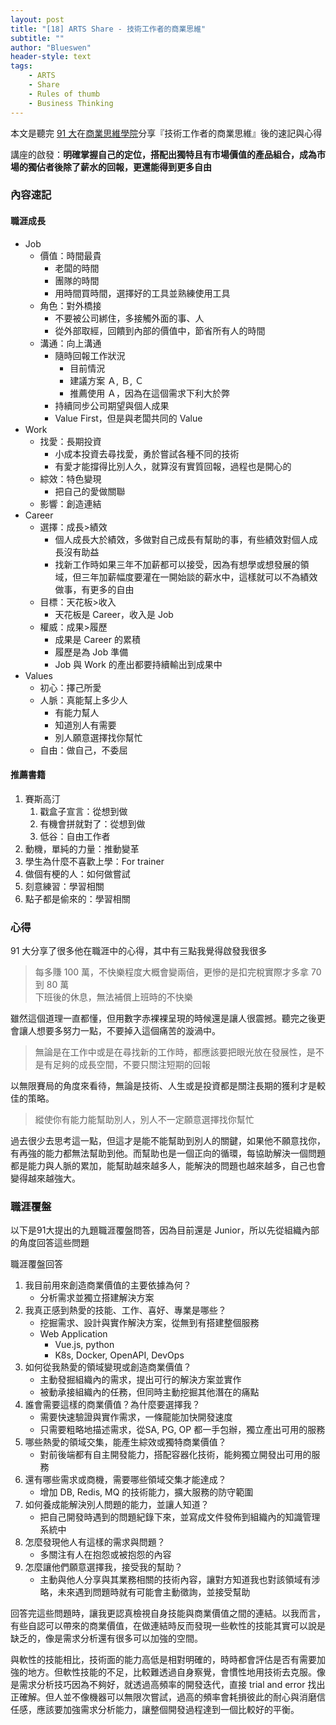 ```yaml
---
layout: post
title: "[18] ARTS Share - 技術工作者的商業思維"
subtitle: ""
author: "Blueswen"
header-style: text
tags:
    - ARTS
    - Share
    - Rules of thumb
    - Business Thinking
---
```


本文是聽完 [91 大](https://www.facebook.com/91agile)在[商業思維學院](https://bizthinking.com.tw/)分享『技術工作者的商業思維』後的速記與心得

講座的啟發：**明確掌握自己的定位，搭配出獨特且有市場價值的產品組合，成為市場的獨佔者後除了薪水的回報，更還能得到更多自由**

### 內容速記

#### 職涯成長

- Job
  - 價值：時間最貴
    - 老闆的時間
    - 團隊的時間
    - 用時間買時間，選擇好的工具並熟練使用工具
  - 角色：對外橋接
    - 不要被公司綁住，多接觸外面的事、人
    - 從外部取經，回饋到內部的價值中，節省所有人的時間
  - 溝通：向上溝通
    - 隨時回報工作狀況
      - 目前情況
      - 建議方案 Ａ, Ｂ, Ｃ
      - 推薦使用 Ａ，因為在這個需求下利大於弊
    - 持續同步公司期望與個人成果
    - Value First，但是與老闆共同的 Value
- Work
  - 找愛：長期投資
    - 小成本投資去尋找愛，勇於嘗試各種不同的技術
    - 有愛才能撐得比別人久，就算沒有實質回報，過程也是開心的
  - 綜效：特色變現
    - 把自己的愛做關聯
  - 影響：創造連結
- Career
  - 選擇：成長>績效
    - 個人成長大於績效，多做對自己成長有幫助的事，有些績效對個人成長沒有助益
    - 找新工作時如果三年不加薪都可以接受，因為有想學或想發展的領域，但三年加薪幅度要灌在一開始談的薪水中，這樣就可以不為績效做事，有更多的自由
  - 目標：天花板>收入
    - 天花板是 Career，收入是 Job
  - 權威：成果>履歷
    - 成果是 Career 的累積
    - 履歷是為 Job 準備
    - Job 與 Work 的產出都要持續輸出到成果中
- Values
  - 初心：擇己所愛
  - 人脈：真能幫上多少人
    - 有能力幫人
    - 知道別人有需要
    - 別人願意選擇找你幫忙
  - 自由：做自己，不委屈

#### 推薦書籍

1. 賽斯高汀
   1. 戳盒子宣言：從想到做
   2. 有機會拼就對了：從想到做
   3. 低谷：自由工作者
2. 動機，單純的力量：推動變革
3. 學生為什麼不喜歡上學：For trainer
4. 做個有梗的人：如何做嘗試
5. 刻意練習：學習相關
6. 點子都是偷來的：學習相關

### 心得

91 大分享了很多他在職涯中的心得，其中有三點我覺得啟發我很多

> 每多賺 100 萬，不快樂程度大概會變兩倍，更慘的是扣完稅實際才多拿 70 到 80 萬  
> 下班後的休息，無法補償上班時的不快樂

雖然這個道理一直都懂，但用數字赤裸裸呈現的時候還是讓人很震撼。聽完之後更會讓人想要多努力一點，不要掉入這個痛苦的漩渦中。

> 無論是在工作中或是在尋找新的工作時，都應該要把眼光放在發展性，是不是有足夠的成長空間，不要只關注短期的回報

以無限賽局的角度來看待，無論是技術、人生或是投資都是關注長期的獲利才是較佳的策略。

> 縱使你有能力能幫助別人，別人不一定願意選擇找你幫忙

過去很少去思考這一點，但這才是能不能幫助到別人的關鍵，如果他不願意找你，有再強的能力都無法幫助到他。而幫助也是一個正向的循環，每協助解決一個問題都是能力與人脈的累加，能幫助越來越多人，能解決的問題也越來越多，自己也會變得越來越強大。

### 職涯覆盤

以下是91大提出的九題職涯覆盤問答，因為目前還是 Junior，所以先從組織內部的角度回答這些問題

職涯覆盤回答

1. 我目前用來創造商業價值的主要依據為何？
    - 分析需求並獨立搭建解決方案
2. 我真正感到熱愛的技能、工作、喜好、專業是哪些？
    - 挖掘需求、設計與實作解決方案，從無到有搭建整個服務
    - Web Application
      - Vue.js, python
      - K8s, Docker, OpenAPI, DevOps
3. 如何從我熱愛的領域變現或創造商業價值？
    - 主動發掘組織內的需求，提出可行的解決方案並實作
    - 被動承接組織內的任務，但同時主動挖掘其他潛在的痛點
4. 誰會需要這樣的商業價值？為什麼要選擇我？
    - 需要快速驗證與實作需求，一條龍能加快開發速度
    - 只需要粗略地描述需求，從SA, PG, OP 都一手包辦，獨立產出可用的服務
5. 哪些熱愛的領域交集，能產生綜效或獨特商業價值？
    - 對前後端都有自主開發能力，搭配容器化技術，能夠獨立開發出可用的服務
6. 還有哪些需求或商機，需要哪些領域交集才能達成？
    - 增加 DB, Redis, MQ 的技術能力，擴大服務的防守範圍
7. 如何養成能解決別人問題的能力，並讓人知道？
    - 把自己開發時遇到的問題紀錄下來，並寫成文件發佈到組織內的知識管理系統中
8. 怎麼發現他人有這樣的需求與問題？
    - 多關注有人在抱怨或被抱怨的內容
9. 怎麼讓他們願意選擇我，接受我的幫助？
    - 主動與他人分享與其業務相關的技術內容，讓對方知道我也對該領域有涉略，未來遇到問題時就有可能會主動徵詢，並接受幫助

回答完這些問題時，讓我更認真檢視自身技能與商業價值之間的連結。以我而言，有些自認可以帶來的商業價值，在做連結時反而發現一些軟性的技能其實可以說是缺乏的，像是需求分析還有很多可以加強的空間。

與軟性的技能相比，技術面的能力高低是相對明確的，時時都會評估是否有需要加強的地方。但軟性技能的不足，比較難透過自身察覺，會慣性地用技術去克服。像是需求分析技巧因為不夠好，就透過高頻率的開發迭代，直接 trial and error 找出正確解。但人並不像機器可以無限次嘗試，過高的頻率會耗損彼此的耐心與消磨信任感，應該要加強需求分析能力，讓整個開發過程達到一個比較好的平衡。
